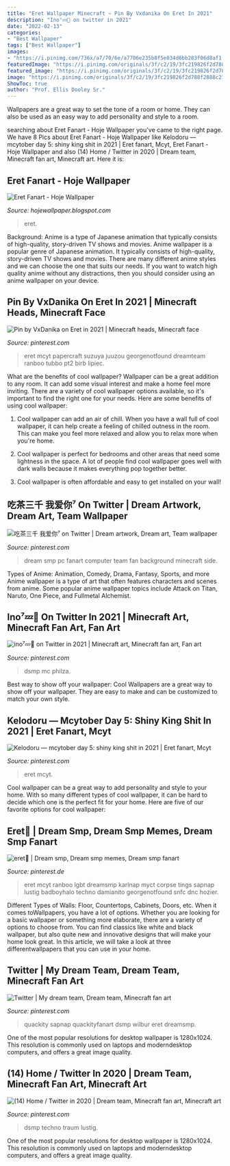 ```yaml
---
title: "Eret Wallpaper Minecraft ~ Pin By Vxdanika On Eret In 2021"
description: "Ino⁷💤🐷 on twitter in 2021"
date: "2022-02-13"
categories:
- "Best Wallpaper"
tags: ["Best Wallpaper"]
images:
- "https://i.pinimg.com/736x/a7/70/6e/a7706e235b8f5e034d6bb283f06d8af1.jpg"
featuredImage: "https://i.pinimg.com/originals/3f/c2/19/3fc219826f2d788f2888c2173a444443.jpg"
featured_image: "https://i.pinimg.com/originals/3f/c2/19/3fc219826f2d788f2888c2173a444443.jpg"
image: "https://i.pinimg.com/originals/3f/c2/19/3fc219826f2d788f2888c2173a444443.jpg"
ShowToc: true
author: "Prof. Ellis Dooley Sr."
---
```



Wallpapers are a great way to set the tone of a room or home. They can also be used as an easy way to add personality and style to a room.

	

		
searching about Eret Fanart - Hoje Wallpaper you've came to the right page. We have 8 Pics about Eret Fanart - Hoje Wallpaper like Kelodoru — mcytober day 5: shiny king shit in 2021 | Eret fanart, Mcyt, Eret Fanart - Hoje Wallpaper and also (14) Home / Twitter in 2020 | Dream team, Minecraft fan art, Minecraft art. Here it is:
		
    
## Eret Fanart - Hoje Wallpaper

<img loading=lazy src="https://64.media.tumblr.com/bdbc1343cd327a9b9d7db44b3d866756/44eeff51fb19965b-20/s1280x1920/152e7cc82eadb9815d87467c07021d61fbf44d6c.jpg" onerror="this.onerror=null;this.src='https://tse3.mm.bing.net/th?id=OIP.ZPSuyif4y5oihYssTys8IQHaKh&amp;pid=15.1';" alt="Eret Fanart - Hoje Wallpaper">

_Source: hojewallpaper.blogspot.com_

>eret. 

	

Background: Anime is a type of Japanese animation that typically consists of high-quality, story-driven TV shows and movies.
Anime wallpaper is a popular genre of Japanese animation. It typically consists of high-quality, story-driven TV shows and movies. There are many different anime styles and we can choose the one that suits our needs. If you want to watch high quality anime without any distractions, then you should consider using an anime wallpaper on your device.

    
## Pin By VxDanika On Eret In 2021 | Minecraft Heads, Minecraft Face

<img loading=lazy src="https://i.pinimg.com/736x/4d/7b/e1/4d7be12856470f6d74f714455a1b9365.jpg" onerror="this.onerror=null;this.src='https://tse3.mm.bing.net/th?id=OIP.oQ4WZtkZ0Y1G_R3n4P6yHwAAAA&amp;pid=15.1';" alt="Pin by VxDanika on Eret in 2021 | Minecraft heads, Minecraft face">

_Source: pinterest.com_

>eret mcyt papercraft suzuya juuzou georgenotfound dreamteam ranboo tubbo pt2 birb lipiec. 

	

What are the benefits of cool wallpaper?
Wallpaper can be a great addition to any room. It can add some visual interest and make a home feel more inviting. There are a variety of cool wallpaper options available, so it's important to find the right one for your needs. Here are some benefits of using cool wallpaper: 
1. Cool wallpaper can add an air of chill. When you have a wall full of cool wallpaper, it can help create a feeling of chilled outness in the room. This can make you feel more relaxed and allow you to relax more when you're home. 

2. Cool wallpaper is perfect for bedrooms and other areas that need some lightness in the space. A lot of people find cool wallpaper goes well with dark walls because it makes everything pop together better. 

3. Cool wallpaper is often affordable and easy to get installed on your wall!

    
## 吃茶三千 我爱你⁷ On Twitter | Dream Artwork, Dream Art, Team Wallpaper

<img loading=lazy src="https://i.pinimg.com/originals/3f/c2/19/3fc219826f2d788f2888c2173a444443.jpg" onerror="this.onerror=null;this.src='https://tse1.mm.bing.net/th?id=OIP.tTVWKDvk3gQ2te_K6GS2ZAHaEK&amp;pid=15.1';" alt="吃茶三千 我爱你⁷ on Twitter | Dream artwork, Dream art, Team wallpaper">

_Source: pinterest.com_

>dream smp pc fanart computer team fan background minecraft side. 

	

Types of Anime: Animation, Comedy, Drama, Fantasy, Sports, and more
Anime wallpaper is a type of art that often features characters and scenes from anime. Some popular anime wallpaper topics include Attack on Titan, Naruto, One Piece, and Fullmetal Alchemist.

    
## Ino⁷💤🐷 On Twitter In 2021 | Minecraft Art, Minecraft Fan Art, Fan Art

<img loading=lazy src="https://i.pinimg.com/736x/ee/6c/f4/ee6cf435a4b7c5be684ff04f5bf47d97.jpg" onerror="this.onerror=null;this.src='https://tse1.mm.bing.net/th?id=OIP.b7XCkJ0Jf8uqemZ_48sykwHaEm&amp;pid=15.1';" alt="ino⁷💤🐷 on Twitter in 2021 | Minecraft art, Minecraft fan art, Fan art">

_Source: pinterest.com_

>dsmp mc philza. 

	

Best way to show off your wallpaper:
Cool Wallpapers are a great way to show off your wallpaper. They are easy to make and can be customized to match your own style.

    
## Kelodoru — Mcytober Day 5: Shiny King Shit In 2021 | Eret Fanart, Mcyt

<img loading=lazy src="https://i.pinimg.com/736x/71/41/4e/71414edb4f8c3b4895cd79a821cc0c0a.jpg" onerror="this.onerror=null;this.src='https://tse4.mm.bing.net/th?id=OIP.ey3oHHUFo3VZukEGxHLAqgHaHa&amp;pid=15.1';" alt="Kelodoru — mcytober day 5: shiny king shit in 2021 | Eret fanart, Mcyt">

_Source: pinterest.com_

>eret mcyt. 

	

Cool wallpaper can be a great way to add personality and style to your home. With so many different types of cool wallpaper, it can be hard to decide which one is the perfect fit for your home. Here are five of our favorite options for cool wallpaper: 

    
## Eret🤪 | Dream Smp, Dream Smp Memes, Dream Smp Fanart

<img loading=lazy src="https://i.pinimg.com/736x/31/ae/61/31ae61cec0fbdf80e525e7939c30a8d8.jpg" onerror="this.onerror=null;this.src='https://tse1.mm.bing.net/th?id=OIP.QHQC46JCSSpIoGTFATc44gHaHL&amp;pid=15.1';" alt="eret🤪 | Dream smp, Dream smp memes, Dream smp fanart">

_Source: pinterest.de_

>eret mcyt ranboo lgbt dreamsmp karlnap myct corpse tings sapnap lustig badboyhalo techno damianito georgenotfound snfc dnc hozier. 

	

Different Types of Walls: Floor, Countertops, Cabinets, Doors, etc.
When it comes toWallpapers, you have a lot of options. Whether you are looking for a basic wallpaper or something more elaborate, there are a variety of options to choose from. You can find classics like white and black wallpaper, but also quite new and innovative designs that will make your home look great. In this article, we will take a look at three differentwallpapers that you can use in your home.

    
## Twitter | My Dream Team, Dream Team, Minecraft Fan Art

<img loading=lazy src="https://i.pinimg.com/736x/a7/70/6e/a7706e235b8f5e034d6bb283f06d8af1.jpg" onerror="this.onerror=null;this.src='https://tse3.mm.bing.net/th?id=OIP.ryJcB7qvQ2is9GRV11vBiwHaFA&amp;pid=15.1';" alt="Twitter | My dream team, Dream team, Minecraft fan art">

_Source: pinterest.com_

>quackity sapnap quackityfanart dsmp wilbur eret dreamsmp. 

	

One of the most popular resolutions for desktop wallpaper is 1280x1024. This resolution is commonly used on laptops and moderndesktop computers, and offers a great image quality.

    
## (14) Home / Twitter In 2020 | Dream Team, Minecraft Fan Art, Minecraft Art

<img loading=lazy src="https://i.pinimg.com/736x/b0/c9/68/b0c968d999208ce8e38c21929bb1e5d8.jpg" onerror="this.onerror=null;this.src='https://tse2.mm.bing.net/th?id=OIP.1mqYrmZ6ibhCtVcHP9ulqQHaFy&amp;pid=15.1';" alt="(14) Home / Twitter in 2020 | Dream team, Minecraft fan art, Minecraft art">

_Source: pinterest.com_

>dsmp techno traum lustig. 

	

One of the most popular resolutions for desktop wallpaper is 1280x1024. This resolution is commonly used on laptops and moderndesktop computers, and offers a great image quality.

